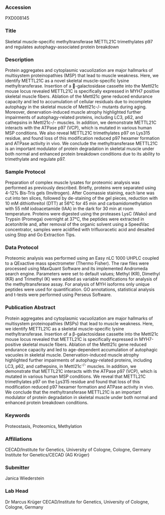 ### Accession
PXD008145

### Title
Skeletal muscle-specific methyltransferase METTL21C trimethylates p97 and regulates autophagy-associated protein breakdown

### Description
Protein aggregates and cytoplasmic vacuolization are major hallmarks of multisystem proteinopathies (MSP) that lead to muscle weakness. Here, we identify METTL21C as a novel skeletal muscle-specific lysine methyltransferase. Insertion of a -galactosidase cassette into the Mettl21c mouse locus revealed METTL21C is specifically expressed in MYH7 positive skeletal muscle fibers. Ablation of the Mettl21c gene reduced endurance capacity and led to accumulation of cellular residuals due to incomplete autophagy in the skeletal muscle of Mettl21c-/- mutants during aging. Moreover, denervation-induced muscle atrophy highlighted further impairments of autophagy-related proteins, including LC3, p62, and cathepsins in Mettl21c-/- muscles. In addition, we demonstrate METTL21C interacts with the ATPase p97 (VCP), which is mutated in various human MSP conditions. We also reveal METTL21C trimethylates p97 on Lys315 residue, and found loss of this modification reduced p97 hexamer formation and ATPase activity in vivo. We conclude the methyltransferase METTL21C is an important modulator of protein degradation in skeletal muscle under both normal and enhanced protein breakdown conditions due to its ability to trimethylate and regulate p97.

### Sample Protocol
Preparation of complex muscle lysates for proteomic analysis was performed as previously described. Briefly, proteins were separated using 4-12% Bis-Tris gels (Invitrogen). After Coomassie staining, each lane was cut into ten slices, followed by de-staining of the gel pieces, reduction with 10 mM dithiothreitol (DTT) at 56°C for 45 min and carbamidomethylation with 55 mM iodoacetamide (IAA) in the dark for 30 min at room temperature. Proteins were digested using the proteases LysC (Wako) and Trypsin (Promega) overnight at 37°C, the peptides were extracted in acetonitrile and, after removal of the organic solvent using a SpeedVac concentrator, samples were acidified with trifluoracetic acid and desalted using Stop and Go Extraction Tips.

### Data Protocol
Proteomic analysis was performed using an Easy nLC 1000 UHPLC coupled to a QExactive mass spectrometer (Thermo Fisher). The raw files were processed using MaxQuant Software and its implemented Andromeda search engine. Parameters were set to default values; Methyl (KR), Dimethyl (KR) and Trimethyl (K) were added as variable modifications for analysis of the methyltransferase assay. For analysis of MYH isoforms only unique peptides were used for quantification. GO annotations, statistical analysis and t-tests were performed using Perseus Software.

### Publication Abstract
Protein aggregates and cytoplasmic vacuolization are major hallmarks of multisystem proteinopathies (MSPs) that lead to muscle weakness. Here, we identify METTL21C as a skeletal muscle-specific lysine methyltransferase. Insertion of a &#x3b2;-galactosidase cassette into the Mettl21c mouse locus revealed that METTL21C is specifically expressed in MYH7-positive skeletal muscle fibers. Ablation of the Mettl21c gene reduced endurance capacity and led to age-dependent accumulation of autophagic vacuoles in skeletal muscle. Denervation-induced muscle atrophy highlighted further impairments of autophagy-related proteins, including LC3, p62, and cathepsins, in Mettl21c<sup>-/-</sup> muscles. In addition, we demonstrate that METTL21C interacts with the ATPase p97 (VCP), which is mutated in various human MSP conditions. We reveal that METTL21C trimethylates p97 on the Lys315 residue and found that loss of this modification reduced p97 hexamer formation and ATPase activity in&#xa0;vivo. We conclude that the methyltransferase METTL21C is an important modulator of protein degradation in skeletal muscle under both normal and enhanced protein breakdown conditions.

### Keywords
Proteostasis, Proteomics, Methylation

### Affiliations
CECAD/Institute for Genetics, University of Cologne, Cologne, Germany
Institute for Genetics/CECAD (AG Krüger)

### Submitter
Janica  Wiederstein

### Lab Head
Dr Marcus Krüger
CECAD/Institute for Genetics, University of Cologne, Cologne, Germany


